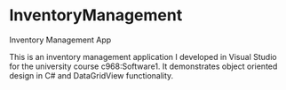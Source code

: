 # InventoryManagement
Inventory Management App

This is an inventory management application I developed in Visual Studio for the university course c968:Software1. It demonstrates object oriented design in C# and DataGridView functionality.
